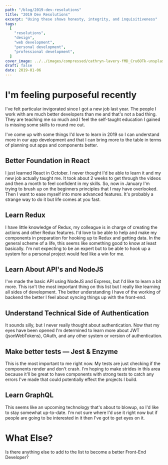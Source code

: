 ```yaml
---
path: "/blog/2019-dev-resolutions"
title: "2019 Dev Resolutions"
excerpt: "Using these shows honesty, integrity, and inquisitiveness"
tags:
  [
    "resolutions",
    "design",
    "web development",
    "personal development",
    "professional development",
  ]
cover_image: ../../images/compressed/cathryn-lavery-fMD_Cru6OTk-unsplash.jpg
draft: false
date: 2019-01-06
---
```


# I'm feeling purposeful recently

I've felt particular invigorated since I got a new job last year. The people I work with are much better developers than me and that's not a bad thing. They are teaching me so much and I feel the self-taught education I gained is missing some skills to round me out.

I've come up with some things I'd love to learn in 2019 so I can understand more in our app development and that I can bring more to the table in terms of planning out apps and components better.

## Better Foundation in React

I just learned React in October. I never thought I'd be able to learn it and my new job actually taught me. It took about 2 weeks to get through the videos and then a month to feel confident in my skills. So, now in January I'm trying to brush up on the beginners principles that I may have overlooked. Then I want to ease myself into more advanced features. It's probably a strange way to do it but life comes at you fast.

## Learn Redux

I have little knowledge of Redux, my colleague is in charge of creating the actions and other Redux features. I'd love to be able to help and make my components in preparation for hooking up to Redux and getting data. In the general scheme of a life, this seems like something good to know at least basically. I'm not expecting to be an expert but to be able to hook up a system for a personal project would feel like a win for me.

## Learn About API's and NodeJS

I've made the basic API using NodeJS and Express, but I'd like to learn a bit more. This isn't the most important thing on this list but I really like learning all sides of development. The better understanding I have of the working of backend the better I feel about syncing things up with the front-end.

## Understand Technical Side of Authentication

It sounds silly, but I never really thought about authentication. Now that my eyes have been opened I'm determined to learn more about JWT (jsonWebTokens), OAuth, and any other system or version of authentication.

## Make better tests — Jest & Enzyme

This is the most important to me right now. My tests are just checking if the components render and don't crash. I'm hoping to make strides in this area because it'll be great to have components with strong tests to catch any errors I've made that could potentially effect the projects I build.

## Learn GraphQL

This seems like an upcoming technology that's about to blowup, so I'd like to stay somewhat up-to-date. I'm not sure where I'd use it right now but if people are going to be interested in it then I've got to get eyes on it.

# What Else?

Is there anything else to add to the list to become a better Front-End Developer?
